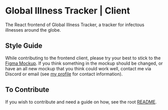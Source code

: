 # Global Illness Tracker | Client
The React frontend of Global Illness Tracker, a tracker for infectous illnesses around the globe.

## Style Guide
While contributing to the frontend client, please try your best to stick to the [Figma Mockup](https://www.figma.com/file/50nxnhjFgQfqKsCaIIQqiN/Global-Illness-Tracker?node-id=0%3A1). If you think something in the mockup should be changed, or have an all new mockup that you think could work well, contact me via Discord or email (see [my profile](https://github.com/sqwyer) for contact information).

## To Contribute
If you wish to contribute and need a guide on how, see the root [README](https://github.com/sqwyer/GloballIllnessTracker/blob/dev/README.md).